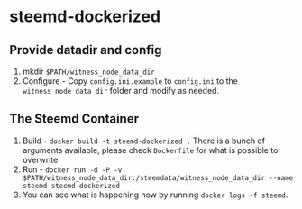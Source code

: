 # steemd-dockerized

## Provide datadir and config

1. mkdir `$PATH/witness_node_data_dir`
2. Configure - Copy `config.ini.example` to `config.ini` to the `witness_node_data_dir` folder and modify as needed.

## The Steemd Container

1. Build - `docker build -t steemd-dockerized .` There is a bunch of arguments available,
   please check `Dockerfile` for what is possible to overwrite.
2. Run - `docker run -d -P -v $PATH/witness_node_data_dir:/steemdata/witness_node_data_dir --name steemd steemd-dockerized`
3. You can see what is happening now by running `docker logs -f steemd`.
